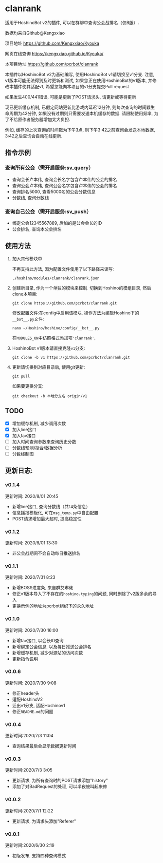 # clanrank
 适用于HoshinoBot v2的插件, 可以在群聊中查询公会战排名（仅B服）. 

数据均来自Github@Kengxxiao

项目地址 https://github.com/Kengxxiao/Kyouka

网页在线查询 https://kengxxiao.github.io/Kyouka/

本项目地址 https://github.com/pcrbot/clanrank

本插件以HoshinoBot v2为基础编写, 使用HoshinoBot v1请切换至v1分支. 注意, v1版本可能无法得到及时更新和测试, 如果您正在使用HoshinoBot的v1版本, 并修改本插件使其适配v1, 希望您能向本项目的v1分支提交Pull request

如果发生400/441错误, 可能是更新了POST请求头, 请更新或等待更新

现已更新缓存机制, 已假定网站更新比游戏内延迟12分钟, 则每次查询的时间戳生命周期为42分钟, 如果没有过期则只需要发送本机缓存的数据. 请限制使用频率, 为了不给原作者服务器增加太大负担. 

例如, 缓存的上次查询的时间戳为下午3点, 则下午3:42之前查询会发送本地数据, 3:42之后查询会自动在线更新. 
## 指令示例
### 查询所有公会（需开启服务:sv_query）
* 查询会长卢本伟, 查询会长名字包含卢本伟的公会的排名
* 查询公会卢本伟, 查询公会名字包含卢本伟的公会的排名
* 查询排名5000, 查看5000名的公会分数信息
* 分数线, 查询分数线
### 查询自己公会（需开启服务:sv_push）
* 绑定公会12345567889, 后加的是公会会长的ID
* 公会排名, 查询本公会排名
## 使用方法
1. ~~加入其他模块中~~
    
    不再支持此方法, 因为配置文件使用了以下路径来读写:
    ```
    ./hoshino/modules/clanrank/clanrank.json
    ```
2. 创建新目录, 作为一个单独的模块来控制. 切换到Hoshino的模组目录, 然后clone本项目:
    ```
    git clone https://github.com/pcrbot/clanrank.git
    ```
    修改配置文件:在config中启用该模块. 操作方法为编辑Hoshino下的`__bot__.py`文件:
    ```
    nano ~/Hoshino/hoshino/config/__bot__.py
    ```
    在`MODULES_ON`中仿照格式添加项`'clanrank'`. 
3. HoshinoBot v1版本请直接克隆`v1`分支:
   ```
   git clone -b v1 https://github.com/pcrbot/clanrank.git
   ```
4. 更新请切换到对应目录后, 使用git更新:
   ```
   git pull
   ```
   如果要更换分支:
   ```
   git checkout -b 本地分支名 origin/v1
   ```
## TODO
 - [x] 增加缓存机制, 减少调用次数
 - [x] 加入line接口
 - [x] 加入fav接口
 - [ ] 加入时间查询参数来查询历史分数
 - [ ] 分数线预测/拟合/数据分析
 - [ ] 分数线制图
## 更新日志:

### v0.1.4
更新时间: 2020/8/01 20:45
* 新增line接口, 查询分数线（共14条信息）
* 信息播报模板化, 可在`msg_temp.py`中自由配置
* POST请求增加最大超时, 提高稳定性

### v0.1.2
更新时间: 2020/8/01 13:30
* 非公会战期间不会自动每日推送排名
  
### v0.1.1
更新时间: 2020/7/31 8:23
* 新增BOSS进度条, 来自群艾琳佬
* 修正v1版本导入了不存在的`hoshino.typing`的问题, 同时删除了v2版多余的导入
* 更换示例的地址为pcrbot组织下的永久地址

### v0.1.0
更新时间: 2020/7/30 16:00
* 新增fav接口, 以会长ID查询
* 新增绑定公会信息, 以及每日推送公会排名
* 新增缓存机制, 减少对源站的访问次数
* 更新指令说明

### v0.0.6
更新时间: 2020/7/30 9:08
* 修正header头
* 适配HoshinoV2
* 迁出v1分支, 适配Hoshinov1
* 修正`README.md`的问题
  
### v0.0.4
更新时间:2020/7/3 11:04
* 查询结果最后会显示数据更新时间

### v0.0.3
更新时间:2020/7/3 3:05
* 更新请求, 为所有查询时的POST请求添加"history"
* 添加了对BadRequest的处理, 可以半夜被叫起来修

### v0.0.2
更新时间:2020/7/1 12:22
* 更新请求, 为请求头添加"Referer"

### v0.0.1
更新时间:2020/6/30 2:19
* 初版发布, 支持四种查询模式

